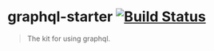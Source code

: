 # graphql-starter [![Build Status](https://travis-ci.org/startlines/graphql-starter.svg?branch=master)](https://travis-ci.org/startlines/graphql-starter)

> The kit for using graphql.
